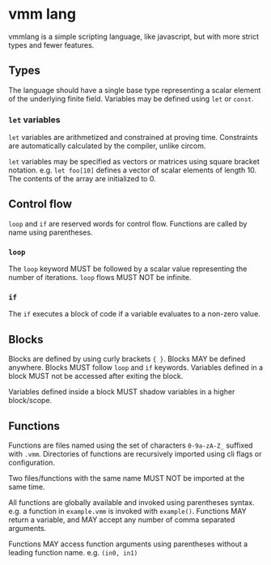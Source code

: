 # vmm lang

vmmlang is a simple scripting language, like javascript, but with more strict types and fewer features.

## Types

The language should have a single base type representing a scalar element of the underlying finite field. Variables may be defined using `let` or `const`.

### `let` variables

`let` variables are arithmetized and constrained at proving time. Constraints are automatically calculated by the compiler, unlike circom.

`let` variables may be specified as vectors or matrices using square bracket notation. e.g. `let foo[10]` defines a vector of scalar elements of length 10. The contents of the array are initialized to 0.

## Control flow

`loop` and `if` are reserved words for control flow. Functions are called by name using parentheses.

### `loop`

The `loop` keyword MUST be followed by a scalar value representing the number of iterations. `loop` flows MUST NOT be infinite.

### `if`

The `if` executes a block of code if a variable evaluates to a non-zero value.

## Blocks

Blocks are defined by using curly brackets `{ }`. Blocks MAY be defined anywhere. Blocks MUST follow `loop` and `if` keywords. Variables defined in a block MUST not be accessed after exiting the block.

Variables defined inside a block MUST shadow variables in a higher block/scope.

## Functions

Functions are files named using the set of characters `0-9a-zA-Z_` suffixed with `.vmm`. Directories of functions are recursively imported using cli flags or configuration.

Two files/functions with the same name MUST NOT be imported at the same time.

All functions are globally available and invoked using parentheses syntax. e.g. a function in `example.vmm` is invoked with `example()`. Functions MAY return a variable, and MAY accept any number of comma separated arguments.

Functions MAY access function arguments using parentheses without a leading function name. e.g. `(in0, in1)`
